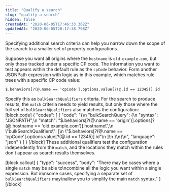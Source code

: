 ```yaml
---
title: "Qualify a search"
slug: "qualify-a-search"
hidden: false
createdAt: "2020-06-05T17:46:33.362Z"
updatedAt: "2020-06-05T20:17:38.798Z"
---
```

Specifying additional search criteria can help you narrow down the
scope of the search to a smaller set of property configurations.

Suppose you want all origins where the `hostname` is
`old.example.com`, but only those tracked under a specific CP code.
The information you want to test appears within the default rule as
the `cpCode` behavior.  Form another JSONPath expression with logic
as in this example, which matches rule trees with a specific CP
code value:

```
$.behaviors[?(@.name == 'cpCode'].options.value[?(@.id == 12345)].id
```

Specify this as `bulkSearchQualifiers` criteria.  For the search to
produce results, the `match` criteria needs to yield results, but only
those where the full set of `bulkSearchQualifiers` also matches the
configuration:
[block:code]
{
  "codes": [
    {
      "code": "{\n    \"bulkSearchQuery\": {\n        \"syntax\": \"JSONPATH\",\n        \"match\": \"$.behaviors[?(@.name == 'origin')].options[?(@.hostname == 'old.example.com')].hostname\",\n        \"bulkSearchQualifiers\": [\n            \"$.behaviors[?(@.name == 'cpCode'].options.value[?(@.id == 12345)].id\"\n        ]\n    }\n}\n",
      "language": "json"
    }
  ]
}
[/block]
These additional qualifiers test the configuration independently from
the `match`, and the locations they match within the rules don't
appear as search results themselves.


[block:callout]
{
  "type": "success",
  "body": "There may be cases where a single `match` may be able to\ncombine all the logic you want within a single expression.  But in\nsome cases, specifying a separate set of `bulkSearchQualifiers` may\nallow you to simplify the main `match` syntax."
}
[/block]